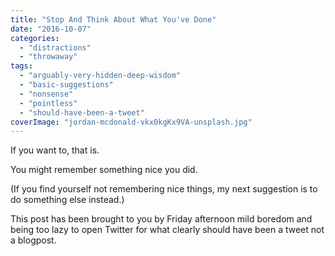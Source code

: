 ```yaml
---
title: "Stop And Think About What You've Done"
date: "2016-10-07"
categories: 
  - "distractions"
  - "throwaway"
tags: 
  - "arguably-very-hidden-deep-wisdom"
  - "basic-suggestions"
  - "nonsense"
  - "pointless"
  - "should-have-been-a-tweet"
coverImage: "jordan-mcdonald-vkx0kgKx9VA-unsplash.jpg"
---
```


If you want to, that is.

You might remember something nice you did.

(If you find yourself not remembering nice things, my next suggestion is to do something else instead.)

This post has been brought to you by Friday afternoon mild boredom and being too lazy to open Twitter for what clearly should have been a tweet not a blogpost.
